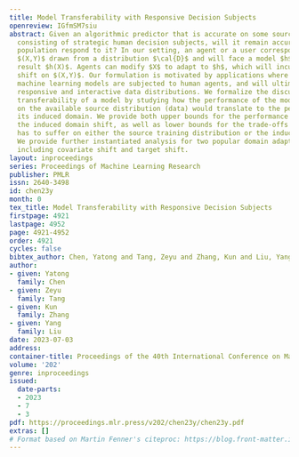 ```yaml
---
title: Model Transferability with Responsive Decision Subjects
openreview: IGfmSM7siu
abstract: Given an algorithmic predictor that is accurate on some source population
  consisting of strategic human decision subjects, will it remain accurate if the
  population respond to it? In our setting, an agent or a user corresponds to a sample
  $(X,Y)$ drawn from a distribution $\cal{D}$ and will face a model $h$ and its classification
  result $h(X)$. Agents can modify $X$ to adapt to $h$, which will incur a distribution
  shift on $(X,Y)$. Our formulation is motivated by applications where the deployed
  machine learning models are subjected to human agents, and will ultimately face
  responsive and interactive data distributions. We formalize the discussions of the
  transferability of a model by studying how the performance of the model trained
  on the available source distribution (data) would translate to the performance on
  its induced domain. We provide both upper bounds for the performance gap due to
  the induced domain shift, as well as lower bounds for the trade-offs that a classifier
  has to suffer on either the source training distribution or the induced target distribution.
  We provide further instantiated analysis for two popular domain adaptation settings,
  including covariate shift and target shift.
layout: inproceedings
series: Proceedings of Machine Learning Research
publisher: PMLR
issn: 2640-3498
id: chen23y
month: 0
tex_title: Model Transferability with Responsive Decision Subjects
firstpage: 4921
lastpage: 4952
page: 4921-4952
order: 4921
cycles: false
bibtex_author: Chen, Yatong and Tang, Zeyu and Zhang, Kun and Liu, Yang
author:
- given: Yatong
  family: Chen
- given: Zeyu
  family: Tang
- given: Kun
  family: Zhang
- given: Yang
  family: Liu
date: 2023-07-03
address: 
container-title: Proceedings of the 40th International Conference on Machine Learning
volume: '202'
genre: inproceedings
issued:
  date-parts:
  - 2023
  - 7
  - 3
pdf: https://proceedings.mlr.press/v202/chen23y/chen23y.pdf
extras: []
# Format based on Martin Fenner's citeproc: https://blog.front-matter.io/posts/citeproc-yaml-for-bibliographies/
---
```

